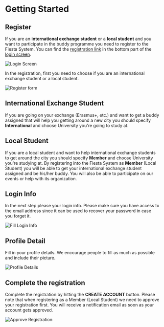 # Getting Started
## Register
If you are an **international exchange student** or a **local student** and you want to participate in the buddy programme you need to register to the Fiesta System. You can find the [registration link](https://fiesta.esncz.org/setup) in the bottom part of the [login screen](https://fiesta.esncz.org).

![Login Screen](./home-screen.png)

In the registration, first you need to choose if you are an international exchange student or a local student.

![Register form](./register-form.png)

## International Exchange Student
If you are going on your exchange (Erasmus+, etc.) and want to get a buddy assigned that will help you getting around a new city you should specify **International** and choose University you're going to study at.

## Local Student
If you are a local student and want to help international exchange students to get around the city you should specify **Member** and choose University you're studying at. By registering into the Fiesta System as **Member** (Local Student) you will be able to get your international exchange student assigned and be his/her buddy. You will also be able to participate on our events or help with its organization.

## Login Info
In the next step please your login info. Please make sure you have access to the email address since it can be used to recover your password in case you forget it.

![Fill Login Info](./login-info.png)

## Profile Detail
Fill in your profile details. We encourage people to fill as much as possible and include their picture.

![Profile Details](./profile-details.png)

## Complete the registration

Complete the registration by hitting the **CREATE  ACCOUNT** button. Please note that when registering as a Member (Local Student) we need to approve your registration first. You will receive a notification email as soon as your account gets approved.

![Approve Registration](./approve-registration.png)


